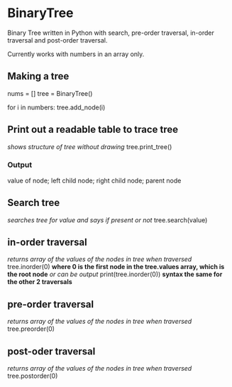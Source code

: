 # BinaryTree
Binary Tree written in Python with search, pre-order traversal, in-order traversal and post-order traversal.

Currently works with numbers in an array only.

## Making a tree
nums = []
tree = BinaryTree()

for i in numbers:
  tree.add_node(i)
  
## Print out a readable table to trace tree
*shows structure of tree without drawing*
tree.print_tree()
### Output
value of node; left child node; right child node; parent node

## Search tree
*searches tree for value and says if present or not*
tree.search(value)

## in-order traversal
*returns array of the values of the nodes in tree when traversed*
tree.inorder(0) **where 0 is the first node in the tree.values array, which is the root node**
*or can be output* print(tree.inorder(0))
**syntax the same for the other 2 traversals**
 
## pre-order traversal
*returns array of the values of the nodes in tree when traversed*
tree.preorder(0)

## post-oder traversal
*returns array of the values of the nodes in tree when traversed*
tree.postorder(0)
